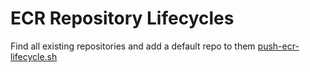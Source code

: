 # ECR Repository Lifecycles

Find all existing repositories and add a default repo to them
[push-ecr-lifecycle.sh](https://github.com/dubrowin/ECR-Lifecycles/blob/main/push-ecr-lifecycle.sh)
